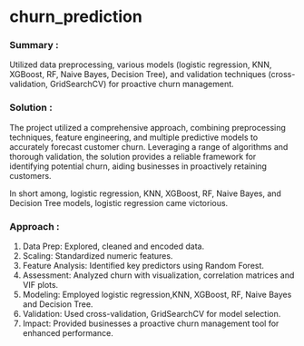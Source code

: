 # churn_prediction

### Summary : ###

Utilized data preprocessing, various models (logistic regression, KNN, XGBoost, RF, Naive Bayes, Decision Tree), and validation techniques (cross-validation, GridSearchCV) for proactive churn management.

### Solution : ###
The project utilized a comprehensive approach, combining preprocessing techniques, feature engineering, and multiple predictive models to accurately forecast customer churn. Leveraging a range of algorithms and thorough validation, the solution provides a reliable framework for identifying potential churn, aiding businesses in proactively retaining customers.

In short among, logistic regression, KNN, XGBoost, RF, Naive Bayes, and Decision Tree models, logistic regression came victorious.


### Approach : ###

1. Data Prep: Explored, cleaned and encoded data.
2. Scaling: Standardized numeric features.
3. Feature Analysis: Identified key predictors using Random Forest.
4. Assessment: Analyzed churn with visualization, correlation matrices and VIF plots.
5. Modeling: Employed logistic regression,KNN, XGBoost, RF, Naive Bayes and Decision Tree.
6. Validation: Used cross-validation, GridSearchCV for model selection.
7. Impact: Provided businesses a proactive churn management tool for enhanced performance.
